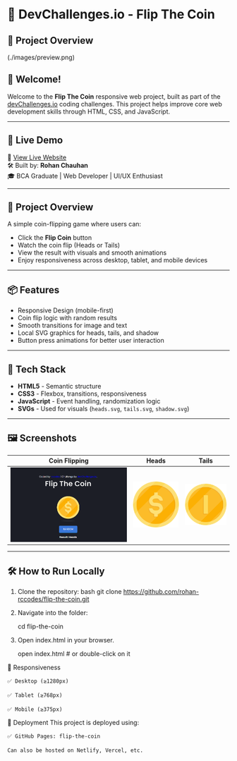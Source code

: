 # 🎯 DevChallenges.io - Flip The Coin

## 🧠 Project Overview
(./images/preview.png) <!-- Replace with actual screenshot filename in your /images folder -->

## 👋 Welcome!

Welcome to the **Flip The Coin** responsive web project, built as part of the [devChallenges.io](https://devchallenges.io/) coding challenges. This project helps improve core web development skills through HTML, CSS, and JavaScript.

---

## 🚀 Live Demo

🔗 [View Live Website](https://rohan-rccodes.github.io/flip-the-coin/)  
🛠 Built by: **Rohan Chauhan**  
🎓 BCA Graduate | Web Developer | UI/UX Enthusiast

---

## 🧠 Project Overview

A simple coin-flipping game where users can:

- Click the **Flip Coin** button
- Watch the coin flip (Heads or Tails)
- View the result with visuals and smooth animations
- Enjoy responsiveness across desktop, tablet, and mobile devices

---

## 📦 Features

- Responsive Design (mobile-first)
- Coin flip logic with random results
- Smooth transitions for image and text
- Local SVG graphics for heads, tails, and shadow
- Button press animations for better user interaction

---

## 🧩 Tech Stack

- **HTML5** - Semantic structure
- **CSS3** - Flexbox, transitions, responsiveness
- **JavaScript** - Event handling, randomization logic
- **SVGs** - Used for visuals (`heads.svg`, `tails.svg`, `shadow.svg`)

---

## 🖼 Screenshots

| Coin Flipping | Heads | Tails |
|---------------|-------|-------|
| ![Main UI](./images/preview.png) | ![Heads](./images/heads.svg) | ![Tails](./images/tails.svg) |

---

## 🛠 How to Run Locally

1. Clone the repository:
   bash
   git clone https://github.com/rohan-rccodes/flip-the-coin.git

2. Navigate into the folder:

   cd flip-the-coin

3. Open index.html in your browser.

   open index.html  # or double-click on it

📱 Responsiveness

    ✅ Desktop (≥1280px)

    ✅ Tablet (≥768px)

    ✅ Mobile (≥375px)

📡 Deployment
   This project is deployed using:

    ✅ GitHub Pages: flip-the-coin

    Can also be hosted on Netlify, Vercel, etc.

